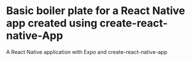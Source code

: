 Basic boiler plate for a React Native app created using create-react-native-App
===============================================================================

 A React Native application with Expo and create-react-native-app

 

